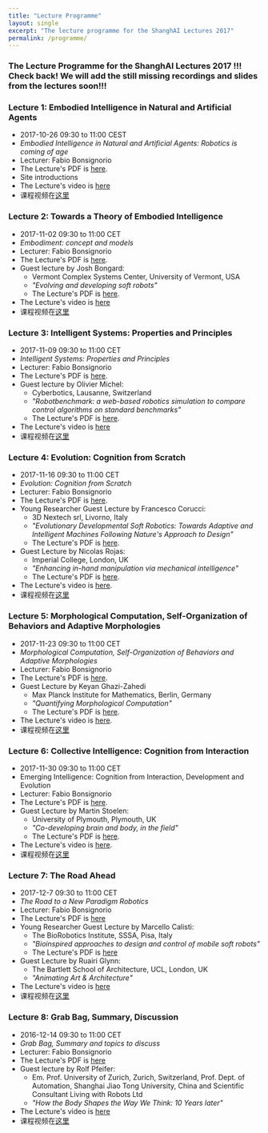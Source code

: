 ```yaml
---
title: "Lecture Programme"
layout: single
excerpt: "The lecture programme for the ShanghAI Lectures 2017"
permalink: /programme/
---
```


### The Lecture Programme for the ShanghAI Lectures 2017 !!! Check back! We will add the still missing recordings and slides from the lectures soon!!!


### Lecture 1: Embodied Intelligence in Natural and Artificial Agents
* 2017-10-26  09:30 to 11:00 CEST 
* *Embodied Intelligence in Natural and Artificial Agents: Robotics is coming of age* 
* Lecturer: Fabio Bonsignorio
* The Lecture's PDF is [here](https://shanghai-lectures.github.io/slides/Lecture1_2017Oct26IntroPDF.pdf).
* Site introductions 
* The Lecture's video is [here](https://youtu.be/vjbhbGmhczs)
* 课程视频在[这里](https://v.youku.com/v_show/id_XMzIzMTY3NTQ0MA==.html)


### Lecture 2: Towards a Theory of Embodied Intelligence
* 2017-11-02 09:30 to 11:00 CET 
* *Embodiment: concept and models* 
* Lecturer: Fabio Bonsignorio
* The Lecture's PDF is [here](https://shanghai-lectures.github.io/slides/Lecture2_2017Nov2EmbodimentPDF.pdf).
* Guest lecture by Josh Bongard: 
  * Vermont Complex Systems Center, University of Vermont, USA
  * *"Evolving and developing soft robots"*
  * The Lecture's PDF is [here](https://shanghai-lectures.github.io/slides/JoshBongard2017Nov2EvoDeSoRoPDF.pdf).
* The Lecture's video is [here](https://youtu.be/qi-73oYndTk)
* 课程视频在[这里](https://v.youku.com/v_show/id_XMzIzMTg2ODUwNA==.html?spm=a2hzp.8244740.0.0)

### Lecture 3: Intelligent Systems: Properties and Principles
* 2017-11-09 09:30 to 11:00 CET 
* *Intelligent Systems: Properties and Principles* 
* Lecturer: Fabio Bonsignorio
* The Lecture's PDF is [here](https://shanghai-lectures.github.io/slides/Lecture8_2017Dec14GrabbagPDF.compressed.pdf).
* Guest lecture by Olivier Michel:
  * Cyberbotics, Lausanne, Switzerland
  * *"Robotbenchmark: a web-based robotics simulation to compare control algorithms on standard benchmarks"*
  * The Lecture's PDF is [here](https://shanghai-lectures.github.io/slides/OlivierMichel2017Nov9RobotBenchPDF.pdf).
* The Lecture's video is [here](https://youtu.be/iyK05nP3InA)
* 课程视频在[这里](http://v.youku.com/v_show/id_XMzIzMTY3NzA0MA==.html?spm=a2h0j.8191423.module_basic_relation.5~5!2~5~5!5~5!2~1~3~A)

### Lecture 4: Evolution: Cognition from Scratch
* 2017-11-16 09:30 to 11:00 CET 
* *Evolution: Cognition from Scratch* 
* Lecturer: Fabio Bonsignorio
* The Lecture's PDF is [here](https://shanghai-lectures.github.io/slides/Lecture4_2017Nov16EvolutionCognitionFromScratchPDF.pdf).
* Young Researcher Guest Lecture by Francesco Corucci:
  * 3D Nextech srl, Livorno, Italy
  * *"Evolutionary Developmental Soft Robotics: Towards Adaptive and Intelligent Machines Following Nature's Approach to Design"* 
   * The Lecture's PDF is [here](https://shanghai-lectures.github.io/slides/2017-11-16_CorucciShanghAI_Lecture.pdf).
* Guest Lecture by Nicolas Rojas:
  * Imperial College, London, UK
  * *"Enhancing in-hand manipulation via mechanical intelligence"* 
  * The Lecture's PDF is [here](https://shanghai-lectures.github.io/Nicolas_Rojas_ShanghAI_Lectures_2017.pdf).
* The Lecture's video is [here](https://youtu.be/CLamfKjrCjc).
* 课程视频在[这里](http://v.youku.com/v_show/id_XMzIzMTY3Nzk0OA==.html?spm=a2h0j.8191423.module_basic_relation.5~5!2~5~5!4~5!2~1~3~A)

### Lecture 5: Morphological Computation, Self-Organization of Behaviors and Adaptive Morphologies
* 2017-11-23 09:30 to 11:00 CET
* *Morphological Computation, Self-Organization of Behaviors and Adaptive Morphologies* 
* Lecturer: Fabio Bonsignorio
* The Lecture's PDF is [here](https://shanghai-lectures.github.io/slides/Lecture5_2017Nov23McPDF.pdf).
* Guest Lecture by Keyan Ghazi-Zahedi
  * Max Planck Institute for Mathematics, Berlin, Germany
  * *"Quantifying Morphological Computation"*
  * The Lecture's PDF is [here](https://shanghai-lectures.github.io/slides/Keyan_Ghazi_Zahedi2017Nov23QMC.pdf).
* The Lecture's video is [here](https://youtu.be/dn9IHjY46rE).
* 课程视频在[这里](http://v.youku.com/v_show/id_XMzIzMTY4MDMyMA==.html?spm=a2h0j.8191423.module_basic_relation.5~5!2~5~5!3~5!2~1~3~A)

### Lecture 6: Collective Intelligence: Cognition from Interaction
* 2017-11-30 09:30 to 11:00 CET 
* Emerging Intelligence: Cognition from Interaction, Development and Evolution 
* Lecturer: Fabio Bonsignorio
* The Lecture's PDF is [here](https://shanghai-lectures.github.io/slides/Lecture6_2017Nov30EmergingPDF.pdf).
* Guest Lecture by Martin Stoelen:
  * University of Plymouth, Plymouth, UK
  * *"Co-developing brain and body, in the field"* 
  * The Lecture's PDF is [here](https://shanghai-lectures.github.io/slides/shail_nov2017_Martin_F_Stoelen.pdf).
 * The Lecture's video is [here](https://youtu.be/IluQv4EueDY). 
 * 课程视频在[这里](http://v.youku.com/v_show/id_XMzIzMTcxMDk3Ng==.html?spm=a2h0j.8191423.module_basic_relation.5~5!2~5~5!5~5!2~1~3~A)
  
### Lecture 7: The Road Ahead
* 2017-12-7  09:30 to 11:00 CET
* *The Road to a New Paradigm Robotics* 
* Lecturer: Fabio Bonsignorio
* The Lecture's PDF is [here](https://shanghai-lectures.github.io/slides/Lecture7_2017Dec7TheRoadAheadPDF.pdf )
* Young Researcher Guest Lecture by Marcello Calisti:
  * The BioRobotics Institute, SSSA, Pisa, Italy
  * *"Bioinspired approaches to design and control of mobile soft robots"* 
  * The Lecture's PDF is [here](https://shanghai-lectures.github.io/slides/Calisti_ShangAI_Lecture_vSHORT.pdf)
* Guest Lecture by Ruairi Glynn:
  * The Bartlett School of Architecture, UCL, London, UK
  * *"Animating Art & Architecture"* 
* The Lecture's video is <a href="https://youtu.be/pKRFItObxjY" target="_blank">  here </a>
* 课程视频在[这里](https://v.youku.com/v_show/id_XMzIzMTQ3NDQ2NA==.html?spm=a2hzp.8244740.0.0)
  
### Lecture  8: Grab Bag, Summary, Discussion
* 2016-12-14 09:30 to 11:00 CET
* *Grab Bag, Summary and topics to discuss* 
* Lecturer: Fabio Bonsignorio
* The Lecture's PDF is [here](https://shanghai-lectures.github.io/slides/Lecture8_2017Dec14GrabbagPDF_compressed.pdf)
* Guest lecture by Rolf Pfeifer:
  * Em. Prof. University of Zurich, Zurich, Switzerland, Prof.
Dept. of Automation, Shanghai Jiao Tong University, China and Scientific Consultant
Living with Robots Ltd
  * *"How the Body Shapes the Way We Think: 10 Years later"* 
* The Lecture's video is <a href="https://www.youtube.com/watch?v=c8zt257Nu4c&feature=youtu.be" target="_blank">  here </a>
* 课程视频在[这里](https://v.youku.com/v_show/id_XMzIzNzAyNTQyNA==.html?spm=a2hzp.8244740.0.0)

